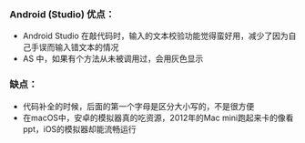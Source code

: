 

### Android (Studio) 优点：

- Android Studio 在敲代码时，输入的文本校验功能觉得蛮好用，减少了因为自己手误而输入错文本的情况
- AS 中，如果有个方法从未被调用过，会用灰色显示

### 缺点：

- 代码补全的时候，后面的第一个字母是区分大小写的，不是很方便
- 在macOS中，安卓的模拟器真的吃资源，2012年的Mac mini跑起来卡的像看ppt，iOS的模拟器却能流畅运行
